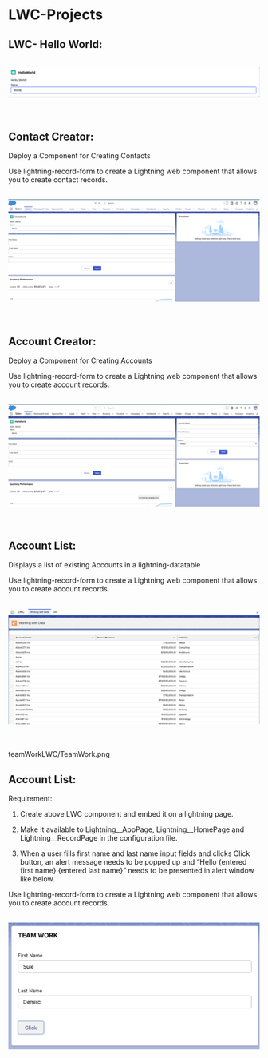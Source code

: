 # LWC-Projects
<h2>LWC- Hello World:</h2>

<p align="center">
<br/>
<img src="HelloWorldLCW.png"/>
<br />
<br />
  <br/>

<h2>Contact Creator:</h2>
<p> Deploy a Component for Creating Contacts</p>
<p>Use lightning-record-form to create a Lightning web component that allows you to create contact records. </p>
<p align="center">
<br/>
<img src="CreateContact.png"/>
<br />
<br />
  <br/>

<h2>Account Creator:</h2>
<p> Deploy a Component for Creating Accounts</p>
<p>Use lightning-record-form to create a Lightning web component that allows you to create account records. </p>
<p align="center">
<br/>
<img src="accountCreator/AccountCreator.png"/>
<br />
<br />
  <br/>

<h2>Account List:</h2>
<p> Displays a list of existing Accounts in a lightning-datatable</p>
<p>Use lightning-record-form to create a Lightning web component that allows you to create account records. </p>
<p align="center">
<br/>
<img src="accountList/AccountList.png"/>
<br />
<br />
  <br/>

teamWorkLWC/TeamWork.png
<h2>Account List:</h2>
<p> Requirement: 
 
1. Create above LWC component and embed it on a lightning page. 
 
2. Make it available to Lightning__AppPage, Lightning__HomePage and Lightning__RecordPage 
in the configuration file. 
 
3. When a user fills first name and last name input fields and clicks Click button, an alert 
message needs to be popped up and “Hello {entered first name} {entered last name}” needs to 
be presented in alert window like below. 
 
 
  </p>
<p>Use lightning-record-form to create a Lightning web component that allows you to create account records. </p>
<p align="center">
<br/>
<img src="teamWorkLWC/TeamWork.png"/>
<br />
<br />
  <br/>
